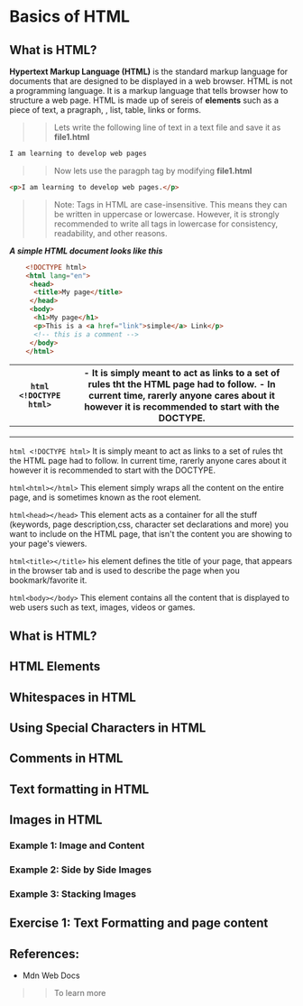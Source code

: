 
# Basics of HTML
## What is HTML?
**Hypertext Markup Language (HTML)** is the standard markup language for documents that are designed to be displayed in a web browser. HTML is not a programming language. It is a markup language that tells browser how to structure a web page. HTML is made up of sereis of **elements** such as a piece of text, a pragraph, , list, table, links or forms.

>> Lets write the following line of text in a text file and save it as **file1.html**

```html
I am learning to develop web pages
```
>> Now lets use the paragph tag by modifying **file1.html**

```html
<p>I am learning to develop web pages.</p>
```
>> Note: Tags in HTML are case-insensitive. This means they can be written in uppercase or lowercase. However, it is strongly recommended to write all tags in lowercase for consistency, readability, and other reasons.

***A simple HTML document looks like this***
```html
    <!DOCTYPE html>
    <html lang="en">
     <head>
      <title>My page</title>
     </head>
     <body>
      <h1>My page</h1>
      <p>This is a <a href="link">simple</a> Link</p>
      <!-- this is a comment -->
     </body>
    </html>
```   
| ```html <!DOCTYPE html>``` | - It is simply meant to act as links to a set of rules tht the HTML page had to follow.  - In current time, rarerly anyone cares about it however it is recommended to start with the DOCTYPE. |
|----------------------------|------------------------------------------------------------------------------------------------------------------------------------------------------------------------------------------------|
|                            |                                                                                                                                                                                                |
|                            |                                                                                                                                                                                                |
|                            |                                                                                                                                                                                                |

```html <!DOCTYPE html>```
It is simply meant to act as links to a set of rules tht the HTML page had to follow. In current time, rarerly anyone cares about it however it is recommended to start with the DOCTYPE.

```html<html></html>```
This element simply wraps all the content on the entire page, and is sometimes known as the root element.

```html<head></head>``` 
This element acts as a container for all the stuff (keywords, page description,css, character set declarations and more) you want to include on the HTML page, that isn't the content you are showing to your page's viewers.

```html<title></title>```
his element defines the title of your page, that appears in the browser tab and is used to describe the page when you bookmark/favorite it.

 ```html<body></body>```
This element contains all the content that is displayed to web users such as text, images, videos or games.

## What is HTML?

## HTML Elements

## Whitespaces in HTML

## Using Special Characters in HTML

## Comments in HTML

## Text formatting in HTML

## Images in HTML

### Example 1: Image and Content

### Example 2: Side by Side Images

### Example 3: Stacking Images

## Exercise 1: Text Formatting and page content

## References: 
- Mdn Web Docs 

>> To learn more

